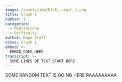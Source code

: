 ```yaml
---
image: /assets/img/kl/kl_crush_1.png
title: Crush 1
number: 1
categories:
  - Meditations
  - Difficulty
author: Hope Staff
notes: Crush 1
embed: >-
  EMBED_GOES_HERE
transcript: >-
  SOME LINES OF TEXT START HERE
---
```

SOME RANDOM TEXT IS GOING HERE RAAAAAAAAA